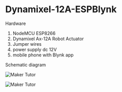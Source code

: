 # Dynamixel-12A-ESPBlynk

Hardware

1. NodeMCU ESP8266
2. Dynamixel Ax-12A Robot Actuator
3. Jumper wires
4. power supply dc 12V
5. mobile phone with Blynk app

Schematic diagram <br>

![Maker Tutor](https://3.bp.blogspot.com/-mbSZmAqlzDk/WmytjGZw4RI/AAAAAAAA_-0/87q1oDEIK5I2KMGGqhWqf9mYE3YjqcnpwCPcBGAYYCw/s320/ax12pinout.png)


![Maker Tutor](https://3.bp.blogspot.com/-86dE-3eEZts/W8l87mROgdI/AAAAAAABL2w/DOfHjRoYPfc5w5kD6u_NKDtrcx6MEK91wCPcBGAYYCw/s640/Screen%2BShot%2B2561-10-19%2Bat%2B13.40.48.png)
